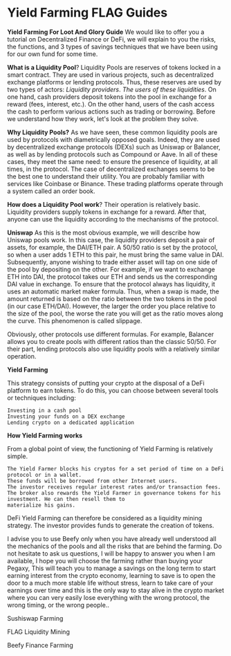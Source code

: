 # Yield Farming FLAG Guides

**Yield Farming For Loot And Glory Guide** We would like to offer you a tutorial on Decentralized Finance or DeFi, we will explain to you the risks, the functions, and 3 types of savings techniques that we have been using for our own fund for some time.

**What is a Liquidity Pool**? Liquidity Pools are reserves of tokens locked in a smart contract. They are used in various projects, such as decentralized exchange platforms or lending protocols. Thus, these reserves are used by two types of actors: _Liquidity providers_. _The users of these liquidities_. On one hand, cash providers deposit tokens into the pool in exchange for a reward (fees, interest, etc.). On the other hand, users of the cash access the cash to perform various actions such as trading or borrowing. Before we understand how they work, let's look at the problem they solve.

**Why Liquidity Pools?** As we have seen, these common liquidity pools are used by protocols with diametrically opposed goals. Indeed, they are used by decentralized exchange protocols (DEXs) such as Uniswap or Balancer, as well as by lending protocols such as Compound or Aave. In all of these cases, they meet the same need: to ensure the presence of liquidity, at all times, in the protocol. The case of decentralized exchanges seems to be the best one to understand their utility. You are probably familiar with services like Coinbase or Binance. These trading platforms operate through a system called an order book.

**How does a Liquidity Pool work**? Their operation is relatively basic. Liquidity providers supply tokens in exchange for a reward. After that, anyone can use the liquidity according to the mechanisms of the protocol.

**Uniswap** As this is the most obvious example, we will describe how Uniswap pools work. In this case, the liquidity providers deposit a pair of assets, for example, the DAI/ETH pair. A 50/50 ratio is set by the protocol, so when a user adds 1 ETH to this pair, he must bring the same value in DAI. Subsequently, anyone wishing to trade either asset will tap on one side of the pool by depositing on the other. For example, if we want to exchange ETH into DAI, the protocol takes our ETH and sends us the corresponding DAI value in exchange. To ensure that the protocol always has liquidity, it uses an automatic market maker formula. Thus, when a swap is made, the amount returned is based on the ratio between the two tokens in the pool (in our case ETH/DAI). However, the larger the order you place relative to the size of the pool, the worse the rate you will get as the ratio moves along the curve. This phenomenon is called slippage.

Obviously, other protocols use different formulas. For example, Balancer allows you to create pools with different ratios than the classic 50/50. For their part, lending protocols also use liquidity pools with a relatively similar operation.

**Yield Farming**

This strategy consists of putting your crypto at the disposal of a DeFi platform to earn tokens. To do this, you can choose between several tools or techniques including:

```
Investing in a cash pool
Investing your funds on a DEX exchange
Lending crypto on a dedicated application
```

**How Yield Farming works**

From a global point of view, the functioning of Yield Farming is relatively simple.

```
The Yield Farmer blocks his cryptos for a set period of time on a DeFi protocol or in a wallet.
These funds will be borrowed from other Internet users.
The investor receives regular interest rates and/or transaction fees.
The broker also rewards the Yield Farmer in governance tokens for his investment. He can then resell them to 
materialize his gains.
```

DeFi Yield Farming can therefore be considered as a liquidity mining strategy. The investor provides funds to generate the creation of tokens.

I advise you to use Beefy only when you have already well understood all the mechanics of the pools and all the risks that are behind the farming. Do not hesitate to ask us questions, I will be happy to answer you when I am available, I hope you will choose the farming rather than buying your Pegaxy, This will teach you to manage a savings on the long term to start earning interest from the crypto economy, learning to save is to open the door to a much more stable life without stress, learn to take care of your earnings over time and this is the only way to stay alive in the crypto market where you can very easily lose everything with the wrong protocol, the wrong timing, or the wrong people..

Sushiswap Farming

FLAG Liquidity Mining

Beefy Finance Farming

